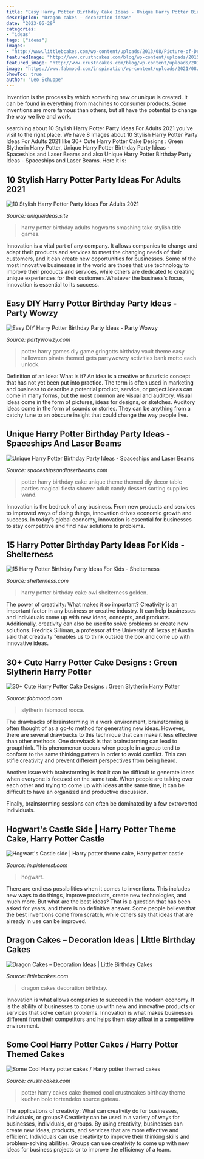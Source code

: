 ```yaml
---
title: "Easy Harry Potter Birthday Cake Ideas - Unique Harry Potter Birthday Party Ideas"
description: "Dragon cakes – decoration ideas"
date: "2023-05-29"
categories:
- "ideas"
tags: ["ideas"]
images:
- "http://www.littlebcakes.com/wp-content/uploads/2013/08/Picture-of-Dragon-Cakes.jpg"
featuredImage: "http://www.crustncakes.com/blog/wp-content/uploads/2015/06/1327a501bf9d90815765233762e218f3.jpg"
featured_image: "http://www.crustncakes.com/blog/wp-content/uploads/2015/06/1327a501bf9d90815765233762e218f3.jpg"
image: "https://www.fabmood.com/inspiration/wp-content/uploads/2021/08/harry-potter-cake-14.jpg"
ShowToc: true
author: "Leo Schuppe"
---
```



Invention is the process by which something new or unique is created. It can be found in everything from machines to consumer products. Some inventions are more famous than others, but all have the potential to change the way we live and work.

	

		
searching about 10 Stylish Harry Potter Party Ideas For Adults 2021 you've visit to the right place. We have 8 Images about 10 Stylish Harry Potter Party Ideas For Adults 2021 like 30+ Cute Harry Potter Cake Designs : Green Slytherin Harry Potter, Unique Harry Potter Birthday Party Ideas - Spaceships and Laser Beams and also Unique Harry Potter Birthday Party Ideas - Spaceships and Laser Beams. Here it is:
		
    
## 10 Stylish Harry Potter Party Ideas For Adults 2021

<img loading=lazy src="https://www.uniqueideas.site/wp-content/uploads/a-smashing-harry-potter-birthday-take-2-harry-potter-hogwarts.jpg" onerror="this.onerror=null;this.src='https://tse4.mm.bing.net/th?id=OIP.Zjjis_pR_GKbJRVeQb9_SQHaLH&amp;pid=15.1';" alt="10 Stylish Harry Potter Party Ideas For Adults 2021">

_Source: uniqueideas.site_

>harry potter birthday adults hogwarts smashing take stylish title games. 

	

Innovation is a vital part of any company. It allows companies to change and adapt their products and services to meet the changing needs of their customers, and it can create new opportunities for businesses. Some of the most innovative businesses in the world are those that use technology to improve their products and services, while others are dedicated to creating unique experiences for their customers.Whatever the business’s focus, innovation is essential to its success.

    
## Easy DIY Harry Potter Birthday Party Ideas - Party Wowzy

<img loading=lazy src="https://partywowzy.com/wp-content/uploads/2018/08/Gringotts-Vault-Game.jpg" onerror="this.onerror=null;this.src='https://tse3.mm.bing.net/th?id=OIP.-G_XEU-lhbwgdh-sO7q9qgHaJ4&amp;pid=15.1';" alt="Easy DIY Harry Potter Birthday Party Ideas - Party Wowzy">

_Source: partywowzy.com_

>potter harry games diy game gringotts birthday vault theme easy halloween pinata themed gets partywowzy activities bank motto each unlock. 

	

Definition of an Idea: What is it?
An idea is a creative or futuristic concept that has not yet been put into practice. The term is often used in marketing and business to describe a potential product, service, or project.Ideas can come in many forms, but the most common are visual and auditory. Visual ideas come in the form of pictures, ideas for designs, or sketches. Auditory ideas come in the form of sounds or stories. They can be anything from a catchy tune to an obscure insight that could change the way people live.

    
## Unique Harry Potter Birthday Party Ideas - Spaceships And Laser Beams

<img loading=lazy src="https://spaceshipsandlaserbeams.com/wp-content/uploads/2015/09/unique-harry-potter-birthday-party-ideas.jpg" onerror="this.onerror=null;this.src='https://tse4.mm.bing.net/th?id=OIP.UPIsSiYbKBxmbQihUKJMWAHaLH&amp;pid=15.1';" alt="Unique Harry Potter Birthday Party Ideas - Spaceships and Laser Beams">

_Source: spaceshipsandlaserbeams.com_

>potter harry birthday cake unique theme themed diy decor table parties magical fiesta shower adult candy dessert sorting supplies wand. 

	

Innovation is the bedrock of any business. From new products and services to improved ways of doing things, innovation drives economic growth and success. In today’s global economy, innovation is essential for businesses to stay competitive and find new solutions to problems.

    
## 15 Harry Potter Birthday Party Ideas For Kids - Shelterness

<img loading=lazy src="https://i.shelterness.com/2018/01/11-a-cute-Harry-Potter-birthday-cake-with-books-and-a-faux-owl-looks-wow.jpg" onerror="this.onerror=null;this.src='https://tse3.mm.bing.net/th?id=OIP.Twz0B6g5v2NlQaXn3c64cAHaIj&amp;pid=15.1';" alt="15 Harry Potter Birthday Party Ideas For Kids - Shelterness">

_Source: shelterness.com_

>harry potter birthday cake owl shelterness golden. 

	

The power of creativity: What makes it so important?
Creativity is an important factor in any business or creative industry. It can help businesses and individuals come up with new ideas, concepts, and products. Additionally, creativity can also be used to solve problems or create new solutions. Fredrick Silliman, a professor at the University of Texas at Austin said that creativity "enables us to think outside the box and come up with innovative ideas.

    
## 30+ Cute Harry Potter Cake Designs : Green Slytherin Harry Potter

<img loading=lazy src="https://www.fabmood.com/inspiration/wp-content/uploads/2021/08/harry-potter-cake-14.jpg" onerror="this.onerror=null;this.src='https://tse1.mm.bing.net/th?id=OIP.7jrwYvOug26-rhXwpibpJQHaLs&amp;pid=15.1';" alt="30+ Cute Harry Potter Cake Designs : Green Slytherin Harry Potter">

_Source: fabmood.com_

>slytherin fabmood rocca. 

	

The drawbacks of brainstorming
In a work environment, brainstorming is often thought of as a go-to method for generating new ideas. However, there are several drawbacks to this technique that can make it less effective than other methods.
One drawback is that brainstorming can lead to groupthink. This phenomenon occurs when people in a group tend to conform to the same thinking pattern in order to avoid conflict. This can stifle creativity and prevent different perspectives from being heard.

Another issue with brainstorming is that it can be difficult to generate ideas when everyone is focused on the same task. When people are talking over each other and trying to come up with ideas at the same time, it can be difficult to have an organized and productive discussion.

Finally, brainstorming sessions can often be dominated by a few extroverted individuals.

    
## Hogwart&#039;s Castle Side | Harry Potter Theme Cake, Harry Potter Castle

<img loading=lazy src="https://i.pinimg.com/736x/54/0d/4e/540d4e55e8f7c9780ab7050aff63b31a--art-pieces-castles.jpg" onerror="this.onerror=null;this.src='https://tse4.mm.bing.net/th?id=OIP.FTnuwWyeR-Y1AgRVTovIXwAAAA&amp;pid=15.1';" alt="Hogwart&#039;s Castle side | Harry potter theme cake, Harry potter castle">

_Source: in.pinterest.com_

>hogwart. 

	

There are endless possibilities when it comes to inventions. This includes new ways to do things, improve products, create new technologies, and much more. But what are the best ideas? That is a question that has been asked for years, and there is no definitive answer. Some people believe that the best inventions come from scratch, while others say that ideas that are already in use can be improved.

    
## Dragon Cakes – Decoration Ideas | Little Birthday Cakes

<img loading=lazy src="http://www.littlebcakes.com/wp-content/uploads/2013/08/Picture-of-Dragon-Cakes.jpg" onerror="this.onerror=null;this.src='https://tse3.mm.bing.net/th?id=OIP.awq-4cV-vQ7LM7-BByquegHaGo&amp;pid=15.1';" alt="Dragon Cakes – Decoration Ideas | Little Birthday Cakes">

_Source: littlebcakes.com_

>dragon cakes decoration birthday. 

	

Innovation is what allows companies to succeed in the modern economy. It is the ability of businesses to come up with new and innovative products or services that solve certain problems. Innovation is what makes businesses different from their competitors and helps them stay afloat in a competitive environment.

    
## Some Cool Harry Potter Cakes / Harry Potter Themed Cakes

<img loading=lazy src="http://www.crustncakes.com/blog/wp-content/uploads/2015/06/1327a501bf9d90815765233762e218f3.jpg" onerror="this.onerror=null;this.src='https://tse3.mm.bing.net/th?id=OIP.B7TlOsjB2EYaEdDQUfADEwHaNG&amp;pid=15.1';" alt="Some Cool Harry potter cakes / Harry potter themed cakes">

_Source: crustncakes.com_

>potter harry cakes cake themed cool crustncakes birthday theme kuchen bolo tortendeko source gateau. 

	

The applications of creativity: What can creativity do for businesses, individuals, or groups?
Creativity can be used in a variety of ways for businesses, individuals, or groups. By using creativity, businesses can create new ideas, products, and services that are more effective and efficient. Individuals can use creativity to improve their thinking skills and problem-solving abilities. Groups can use creativity to come up with new ideas for business projects or to improve the efficiency of a team.


